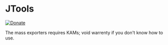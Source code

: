 # JTools

[![Donate](https://img.shields.io/badge/Donate-PayPal-green.svg)](https://www.paypal.me/BlueJayL)


The mass exporters requires KAMs; void warrenty if you don't know how to use.
